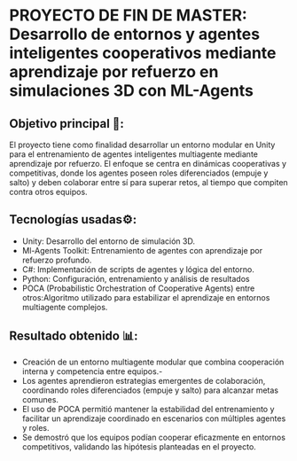 # PROYECTO DE FIN DE MASTER: Desarrollo de entornos y agentes inteligentes cooperativos mediante aprendizaje por refuerzo en simulaciones 3D con ML-Agents

## Objetivo principal 🎯:
El proyecto tiene como finalidad desarrollar un entorno modular en Unity para el entrenamiento de agentes inteligentes multiagente mediante aprendizaje por refuerzo.
El enfoque se centra en dinámicas cooperativas y competitivas, donde los agentes poseen roles diferenciados (empuje y salto) y deben colaborar entre sí para superar retos, 
al tiempo que compiten contra otros equipos.

## Tecnologías usadas⚙️:
- Unity: Desarrollo del entorno de simulación 3D.
- Ml-Agents Toolkit: Entrenamiento de agentes con aprendizaje por refuerzo profundo.
- C#: Implementación de scripts de agentes y lógica del entorno.
- Python: Configuración, entrenamiento y análisis de resultados
- POCA (Probabilistic Orchestration of Cooperative Agents) entre otros:Algoritmo utilizado para estabilizar el aprendizaje en entornos multiagente complejos.

## Resultado obtenido 📊:
- Creación de un entorno multiagente modular que combina cooperación interna y competencia entre equipos.- 
- Los agentes aprendieron estrategias emergentes de colaboración, coordinando roles diferenciados (empuje y salto) para alcanzar metas comunes.
- El uso de POCA permitió mantener la estabilidad del entrenamiento y facilitar un aprendizaje coordinado en escenarios con múltiples agentes y roles.
- Se demostró que los equipos podían cooperar eficazmente en entornos competitivos, validando las hipótesis planteadas en el proyecto.
